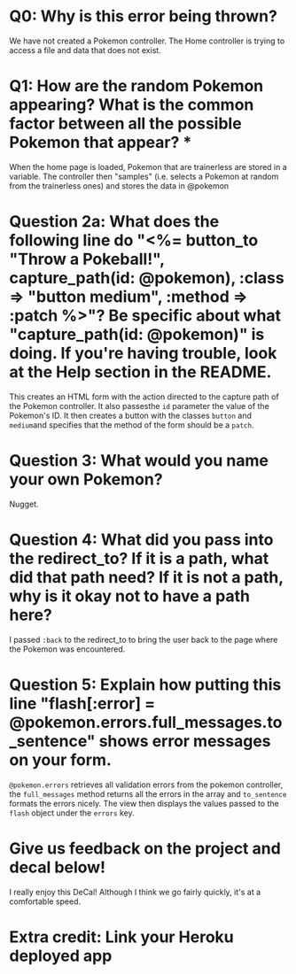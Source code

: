 # Q0: Why is this error being thrown?
We have not created a Pokemon controller. The Home controller is trying to access a file and
data that does not exist.

# Q1: How are the random Pokemon appearing? What is the common factor between all the possible Pokemon that appear? *
When the home page is loaded, Pokemon that are trainerless are stored in a variable. The controller then "samples" (i.e. selects a Pokemon at random from the trainerless ones) and stores the data in @pokemon

# Question 2a: What does the following line do "<%= button_to "Throw a Pokeball!", capture_path(id: @pokemon), :class => "button medium", :method => :patch %>"? Be specific about what "capture_path(id: @pokemon)" is doing. If you're having trouble, look at the Help section in the README.
This creates an HTML form with the action directed to the capture path of the Pokemon controller. It also passesthe `id` parameter the value of the Pokemon's ID. It then creates a button with the classes `button` and `medium`and specifies that the method of the form should be a `patch`.

# Question 3: What would you name your own Pokemon?
Nugget.

# Question 4: What did you pass into the redirect_to? If it is a path, what did that path need? If it is not a path, why is it okay not to have a path here?
I passed `:back` to the redirect_to to bring the user back to the page where the Pokemon was encountered.

# Question 5: Explain how putting this line "flash[:error] = @pokemon.errors.full_messages.to_sentence" shows error messages on your form.
`@pokemon.errors` retrieves all validation errors from the pokemon controller, the `full_messages` method
returns all the errors in the array and `to_sentence` formats the errors nicely. The view then displays the
values passed to the `flash` object under the `errors` key.

# Give us feedback on the project and decal below!
I really enjoy this DeCal! Although I think we go fairly quickly, it's at a comfortable speed.

# Extra credit: Link your Heroku deployed app
